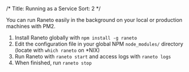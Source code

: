 /*
Title: Running as a Service
Sort: 2
*/

You can run Raneto easily in the background on your local or production machines with PM2.

1. Install Raneto globally with `npm install -g raneto`
2. Edit the configuration file in your global NPM `node_modules/` directory (locate with `which raneto` on *NIX)
3. Run Raneto with `raneto start` and access logs with `raneto logs`
4. When finished, run `raneto stop`
<!--stackedit_data:
eyJoaXN0b3J5IjpbLTEwODQ0MTgyOTVdfQ==
-->